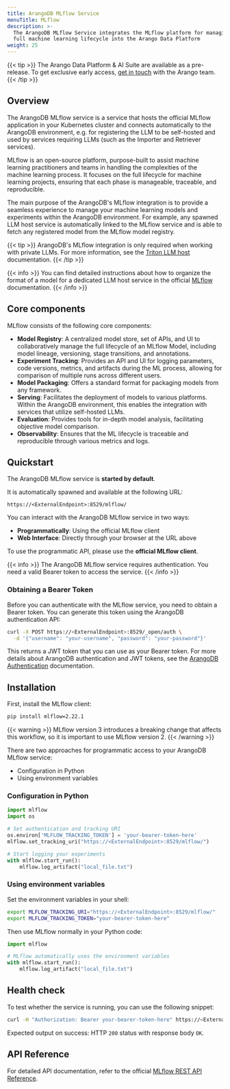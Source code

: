 ```yaml
---
title: ArangoDB MLflow Service
menuTitle: MLflow
description: >-
  The ArangoDB MLflow Service integrates the MLflow platform for managing the
  full machine learning lifecycle into the Arango Data Platform
weight: 25
---
```

{{< tip >}}
The Arango Data Platform & AI Suite are available as a pre-release. To get
exclusive early access, [get in touch](https://arango.ai/contact-us/) with
the Arango team.
{{< /tip >}}

## Overview

The ArangoDB MLflow service is a service that hosts the official MLflow
application in your Kubernetes cluster and connects automatically to the
ArangoDB environment, e.g. for registering the LLM to be self-hosted and
used by services requiring LLMs (such as the Importer and Retriever services).

MLflow is an open-source platform, purpose-built to assist machine learning
practitioners and teams in handling the complexities of the machine learning
process. It focuses on the full lifecycle for machine learning projects, ensuring
that each phase is manageable, traceable, and reproducible.

The main purpose of the ArangoDB's MLflow integration is to provide a seamless
experience to manage your machine learning models and experiments within the
ArangoDB environment. For example, any spawned LLM host service is automatically
linked to the MLflow service and is able to fetch any registered model from the
MLflow model registry.

{{< tip >}}
ArangoDB's MLflow integration is only required when working with private LLMs.
For more information, see the [Triton LLM host](triton-inference-server.md)
documentation.
{{< /tip >}}

{{< info >}}
You can find detailed instructions about how to organize the format of a model for a
dedicated LLM host service in the official [MLflow](https://mlflow.org/docs/latest/index.html)
documentation.
{{< /info >}}

## Core components

MLflow consists of the following core components:

- **Model Registry**: A centralized model store, set of APIs, and UI to
  collaboratively manage the full lifecycle of an MLflow Model, including
  model lineage, versioning, stage transitions, and annotations.
- **Experiment Tracking**: Provides an API and UI for logging parameters,
  code versions, metrics, and artifacts during the ML process, allowing
  for comparison of multiple runs across different users.
- **Model Packaging**: Offers a standard format for packaging models from any framework.
- **Serving**: Facilitates the deployment of models to various platforms.
  Within the ArangoDB environment, this enables the integration with services that utilize self-hosted LLMs.
- **Evaluation**: Provides tools for in-depth model analysis, facilitating objective model comparison.
- **Observability**: Ensures that the ML lifecycle is traceable and reproducible through various metrics and logs.

## Quickstart

The ArangoDB MLflow service is **started by default**.

It is automatically spawned and available at the following URL:

```
https://<ExternalEndpoint>:8529/mlflow/
```

You can interact with the ArangoDB MLflow service in two ways:
- **Programmatically**: Using the official MLflow client
- **Web Interface**: Directly through your browser at the URL above

To use the programmatic API, please use the **official MLflow client**.

{{< info >}}
The ArangoDB MLflow service requires authentication. You need a valid
Bearer token to access the service.
{{< /info >}}

### Obtaining a Bearer Token

Before you can authenticate with the MLflow service, you need to obtain a
Bearer token. You can generate this token using the ArangoDB authentication API:

```bash
curl -X POST https://<ExternalEndpoint>:8529/_open/auth \
  -d '{"username": "your-username", "password": "your-password"}'
```

This returns a JWT token that you can use as your Bearer token.
For more details about ArangoDB authentication and JWT tokens, see the
[ArangoDB Authentication](../../arangodb/3.12/develop/http-api/authentication.md#jwt-user-tokens)
documentation.

## Installation

First, install the MLflow client:

```bash
pip install mlflow=2.22.1
```
{{< warning >}}
MLflow version 3 introduces a breaking change that affects this workflow, so it is
important to use MLflow version 2.
{{< /warning >}}

There are two approaches for programmatic access to your ArangoDB MLflow service:
- Configuration in Python
- Using environment variables

### Configuration in Python

```python
import mlflow
import os

# Set authentication and tracking URI
os.environ['MLFLOW_TRACKING_TOKEN'] = 'your-bearer-token-here'
mlflow.set_tracking_uri("https://<ExternalEndpoint>:8529/mlflow/")

# Start logging your experiments
with mlflow.start_run():
    mlflow.log_artifact("local_file.txt")
```

### Using environment variables

Set the environment variables in your shell:

```bash
export MLFLOW_TRACKING_URI="https://<ExternalEndpoint>:8529/mlflow/"
export MLFLOW_TRACKING_TOKEN="your-bearer-token-here"
```

Then use MLflow normally in your Python code:

```python
import mlflow

# MLflow automatically uses the environment variables
with mlflow.start_run():
    mlflow.log_artifact("local_file.txt")
```

## Health check

To test whether the service is running, you can use the following snippet:

```bash
curl -H "Authorization: Bearer your-bearer-token-here" https://<ExternalEndpoint>:8529/mlflow/health
```

Expected output on success: HTTP `200` status with response body `OK`.

## API Reference

For detailed API documentation, refer to the official
[MLflow REST API Reference](https://mlflow.org/docs/latest/api_reference/rest-api.html).
